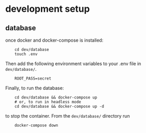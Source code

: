# development setup

## database
once docker and docker-compose is installed:
```shell
    cd dev/database
    touch .env
```
Then add the following environment variables to your .env file in `dev/database/`.
```shell
    ROOT_PASS=secret
```
Finally, to run the database:
```shell
    cd dev/database && docker-compose up
    # or, to run in headless mode
    cd dev/database && docker-compose up -d 
```
to stop the container. From the `dev/database/` directory run 
```shell
    docker-compose down
```
